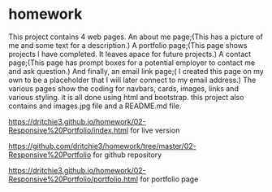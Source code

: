 # homework
This project contains 4 web pages.  An about me page;(This has a picture of me and some text for a description.) A portfolio page;(This page shows projects I have completed.  It leaves apace for future projects.) A contact page;(This page has prompt boxes for a potential employer to contact me and ask question.) And finally, an email link page;( I created this page on my own to be a placeholder that I will later connect to my email address.)  The various pages show the coding for navbars, cards, images, links and various styling.  it is all done using html and bootstrap. this project also contains and images.jpg file and a README.md file.


https://dritchie3.github.io/homework/02-Responsive%20Portfolio/index.html for live version

https://github.com/dritchie3/homework/tree/master/02-Responsive%20Portfolio 
for github repository

https://dritchie3.github.io/homework/02-Responsive%20Portfolio/portfolio.html  for portfolio page